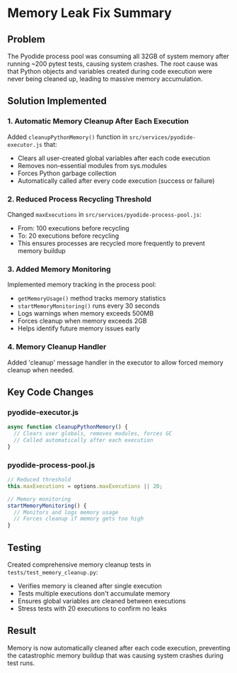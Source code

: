 # Memory Leak Fix Summary

## Problem
The Pyodide process pool was consuming all 32GB of system memory after running ~200 pytest tests, causing system crashes. The root cause was that Python objects and variables created during code execution were never being cleaned up, leading to massive memory accumulation.

## Solution Implemented

### 1. Automatic Memory Cleanup After Each Execution
Added `cleanupPythonMemory()` function in `src/services/pyodide-executor.js` that:
- Clears all user-created global variables after each code execution
- Removes non-essential modules from sys.modules
- Forces Python garbage collection
- Automatically called after every code execution (success or failure)

### 2. Reduced Process Recycling Threshold
Changed `maxExecutions` in `src/services/pyodide-process-pool.js`:
- From: 100 executions before recycling
- To: 20 executions before recycling
- This ensures processes are recycled more frequently to prevent memory buildup

### 3. Added Memory Monitoring
Implemented memory tracking in the process pool:
- `getMemoryUsage()` method tracks memory statistics
- `startMemoryMonitoring()` runs every 30 seconds
- Logs warnings when memory exceeds 500MB
- Forces cleanup when memory exceeds 2GB
- Helps identify future memory issues early

### 4. Memory Cleanup Handler
Added 'cleanup' message handler in the executor to allow forced memory cleanup when needed.

## Key Code Changes

### pyodide-executor.js
```javascript
async function cleanupPythonMemory() {
  // Clears user globals, removes modules, forces GC
  // Called automatically after each execution
}
```

### pyodide-process-pool.js
```javascript
// Reduced threshold
this.maxExecutions = options.maxExecutions || 20;

// Memory monitoring
startMemoryMonitoring() {
  // Monitors and logs memory usage
  // Forces cleanup if memory gets too high
}
```

## Testing
Created comprehensive memory cleanup tests in `tests/test_memory_cleanup.py`:
- Verifies memory is cleaned after single execution
- Tests multiple executions don't accumulate memory
- Ensures global variables are cleaned between executions
- Stress tests with 20 executions to confirm no leaks

## Result
Memory is now automatically cleaned after each code execution, preventing the catastrophic memory buildup that was causing system crashes during test runs.